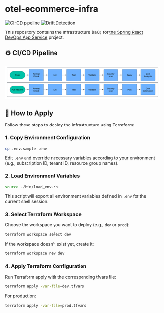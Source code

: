 # otel-ecommerce-infra

[![CI-CD pipeline](https://github.com/HasanAshab/otel-ecommerce-infra/actions/workflows/cicd.yaml/badge.svg)](https://github.com/HasanAshab/otel-ecommerce-infra/actions/workflows/cicd.yaml)
[![Drift Detection](https://github.com/HasanAshab/otel-ecommerce-infra/actions/workflows/drift.yaml/badge.svg)](https://github.com/HasanAshab/otel-ecommerce-infra/actions/workflows/drift.yaml)

This repository contains the infrastructure (IaC) for [the Spring React DevOps App Service](https://github.com/HasanAshab/otel-ecommerce-devops) project.


## ⚙️ CI/CD Pipeline

![Push Pipeline](static/images/cicd.png)
---


## 🚀 How to Apply

Follow these steps to deploy the infrastructure using Terraform:

### 1. Copy Environment Configuration

```bash
cp .env.sample .env
```

Edit `.env` and override necessary variables according to your environment (e.g., subscription ID, tenant ID, resource group names).

### 2. Load Environment Variables

```bash
source ./bin/load_env.sh
```

This script will export all environment variables defined in `.env` for the current shell session.

### 3. Select Terraform Workspace

Choose the workspace you want to deploy (e.g., `dev` or `prod`):

```bash
terraform workspace select dev
```

If the workspace doesn't exist yet, create it:

```bash
terraform workspace new dev
```

### 4. Apply Terraform Configuration

Run Terraform apply with the corresponding tfvars file:

```bash
terraform apply -var-file=dev.tfvars
```

For production:

```bash
terraform apply -var-file=prod.tfvars
```

